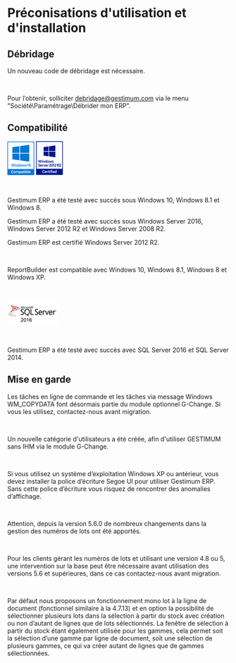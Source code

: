 # Préconisations d'utilisation et d'installation
## Débridage


Un nouveau code de débridage est nécessaire.


 


Pour l’obtenir, solliciter debridage@gestimum.com via le menu "Société\Paramétrage\Débrider 
 mon ERP".


## Compatibilité


![](../assets/images/Version6/Images/Windows_10_Compatible.png) ![](../assets/images/Version6/Images/Windows_Server_2012_R2_Certified.png)


 


Gestimum ERP a été 
 testé avec succès sous Windows 10, 
 Windows 8.1 et Windows 8.


Gestimum ERP a été 
 testé avec succès sous Windows Server 2016, 
 Windows Server 2012 R2 
 et Windows Server 2008 R2.


Gestimum ERP est 
 certifié Windows Server 2012 R2.


 


ReportBuilder est 
 compatible avec Windows 10, 
 Windows 8.1, Windows 8 et Windows XP.


 


![](../assets/images/Version6/Images/SQL_Server_2016.png)


 


Gestimum ERP a été 
 testé avec succès avec SQL Server 2016 
 et SQL Server 2014.


## Mise en garde


Les tâches en ligne de 
 commande et les tâches via message Windows WM\_COPYDATA font désormais 
 partie du module optionnel G-Change. Si vous les 
 utilisez, contactez-nous avant migration.


 


Un nouvelle catégorie d'utilisateurs 
 a été créée, afin d'utiliser GESTIMUM sans IHM via le module G-Change.


 


Si vous utilisez un système d’exploitation 
 Windows XP ou antérieur, 
 vous devez installer la police d’écriture Segoe UI pour utiliser Gestimum ERP. Sans cette police 
 d’écriture vous risquez de rencontrer des anomalies d’affichage.


 


Attention, 
 depuis la version 5.6.0 de nombreux changements dans la gestion des numéros 
 de lots ont été apportés.


 


Pour 
 les clients gérant les numéros de lots et utilisant une version 4.8 ou 
 5, une intervention sur la base peut être nécessaire avant utilisation 
 des versions 5.6 et supérieures, dans 
 ce cas contactez-nous avant migration.


 


Par défaut nous proposons un fonctionnement 
 mono lot à la ligne de document (fonctionnel similaire à la 4.7.13) et 
 en option la possibilité de sélectionner plusieurs lots dans la sélection 
 à partir du stock avec création ou non d’autant de lignes que de lots 
 sélectionnés. La fenêtre de sélection à partir du stock étant également 
 utilisée pour les gammes, cela permet soit la sélection d’une gamme par 
 ligne de document, soit une sélection de plusieurs gammes, ce qui va créer 
 autant de lignes que de gammes sélectionnées.


